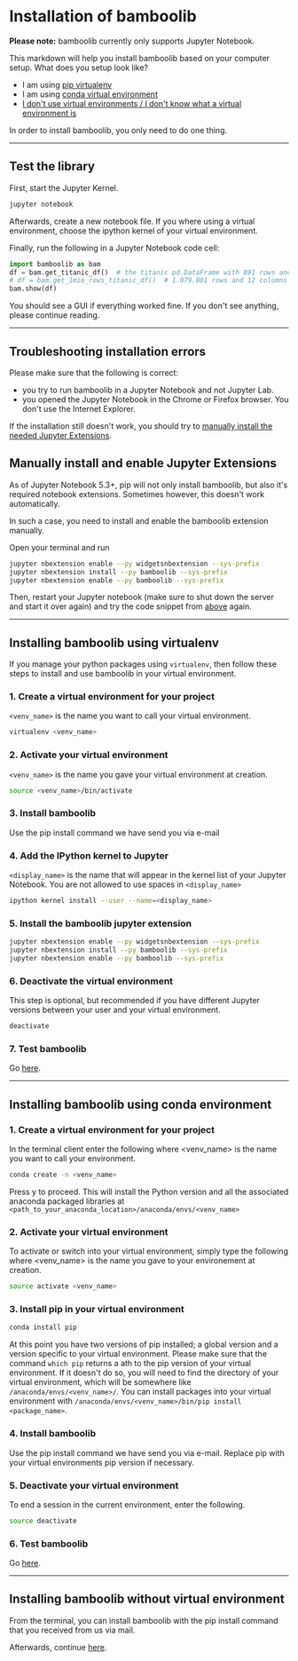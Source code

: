 # Installation of bamboolib

**Please note:** bamboolib currently only supports Jupyter Notebook.

This markdown will help you install bamboolib based on your computer setup. What does you setup look like?

- I am using [pip virtualenv](https://github.com/tkrabel/bamboolib/blob/master/installation_walkthrough.md#installing-bamboolib-using-virtualenv)
- I am using [conda virtual environment](https://github.com/tkrabel/bamboolib/blob/master/installation_walkthrough.md#installing-bamboolib-using-conda-environment)
- [I don't use virtual environments / I don't know what a virtual environment is](https://github.com/tkrabel/bamboolib/blob/master/installation_walkthrough.md#installing-bamboolib-without-virtual-environment)


In order to install bamboolib, you only need to do one thing.

--------

## Test the library

First, start the Jupyter Kernel.

```bash
jupyter notebook
```

Afterwards, create a new notebook file. If you where using a virtual environment, choose the ipython kernel of your virtual environment.

Finally, run the following in a Jupyter Notebook code cell:

```python
import bamboolib as bam
df = bam.get_titanic_df()  # the titanic pd.DataFrame with 891 rows and 12 columns
# df = bam.get_1mio_rows_titanic_df()  # 1.079.001 rows and 12 columns
bam.show(df)
```

You should see a GUI if everything worked fine. If you don't see anything, please continue reading.

--------

## Troubleshooting installation errors

Please make sure that the following is correct:
- you try to run bamboolib in a Jupyter Notebook and not Jupyter Lab.
- you opened the Jupyter Notebook in the Chrome or Firefox browser. You don't use the Internet Explorer.

If the installation still doesn't work, you should try to [manually install the needed Jupyter Extensions](https://github.com/tkrabel/bamboolib/blob/master/Installation_walkthrough.md#manually-install-and-enable-jupyter-extensions).

## Manually install and enable Jupyter Extensions

As of Jupyter Notebook 5.3+, pip will not only install bamboolib, but also it's required notebook extensions. Sometimes however, this doesn't work automatically.

In such a case, you need to install and enable the bamboolib extension manually.

Open your terminal and run
```bash
jupyter nbextension enable --py widgetsnbextension --sys-prefix
jupyter nbextension install --py bamboolib --sys-prefix
jupyter nbextension enable --py bamboolib --sys-prefix
```

Then, restart your Jupyter notebook (make sure to shut down the server and start it over again) and try the code snippet from [above](https://github.com/tkrabel/bamboolib/blob/master/Installation_walkthrough.md#test-the-library) again.

---------

## Installing bamboolib using virtualenv

If you manage your python packages using `virtualenv`, then follow these steps to install and use bamboolib in your virtual environment.

### 1. Create a virtual environment for your project

`<venv_name>` is the name you want to call your virtual environment.

```bash
virtualenv <venv_name>
```

### 2. Activate your virtual environment

`<venv_name>` is the name you gave your virtual environment at creation.

```bash
source <venv_name>/bin/activate
```

### 3. Install bamboolib

Use the pip install command we have send you via e-mail

### 4. Add the IPython kernel to Jupyter

`<display_name>` is the name that will appear in the kernel list of your Jupyter Notebook. You are not allowed to use spaces in `<display_name>`

```bash
ipython kernel install --user --name=<display_name>
```

### 5. Install the bamboolib jupyter extension

```bash
jupyter nbextension enable --py widgetsnbextension --sys-prefix
jupyter nbextension install --py bamboolib --sys-prefix
jupyter nbextension enable --py bamboolib --sys-prefix
```

### 6. Deactivate the virtual environment

This step is optional, but recommended if you have different Jupyter versions between your user and your virtual environment.

```bash
deactivate
```

### 7. Test bamboolib

Go [here](https://github.com/tkrabel/bamboolib/blob/master/installation_walkthrough.md#test-the-library).

------------

## Installing bamboolib using conda environment

### 1. Create a virtual environment for your project

In the terminal client enter the following where <venv_name> is the name you want to call your environment.

```bash
conda create -n <venv_name>
```

Press y to proceed. This will install the Python version and all the associated anaconda packaged libraries at `<path_to_your_anaconda_location>/anaconda/envs/<venv_name>`

### 2. Activate your virtual environment

To activate or switch into your virtual environment, simply type the following where <venv_name> is the name you gave to your environement at creation.

```bash
source activate <venv_name>
```

### 3. Install pip in your virtual environment

```bash
conda install pip
```

At this point you have two versions of pip installed; a global version and a version specific to your virtual environment. Please make sure that the command `which pip` returns a ath to the pip version of your virtual environment. If it doesn't do so, you will need to find the directory of your virtual environment, which will be somewhere like `/anaconda/envs/<venv_name>/`. You can install packages into your virtual environment with `/anaconda/envs/<venv_name>/bin/pip install <package_name>`.

### 4. Install bamboolib

Use the pip install command we have send you via e-mail. Replace pip with your virtual environments pip version if necessary.

### 5. Deactivate your virtual environment

To end a session in the current environment, enter the following.

```bash
source deactivate
```

### 6. Test bamboolib

Go [here](https://github.com/tkrabel/bamboolib/blob/master/installation_walkthrough.md#test-the-library).

-----------

## Installing bamboolib without virtual environment

From the terminal, you can install bamboolib with the pip install command that you received from us via mail.

Afterwards, continue [here](https://github.com/tkrabel/bamboolib/blob/master/installation_walkthrough.md#test-the-library).